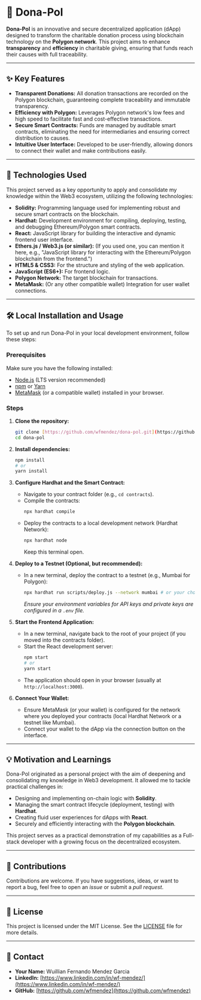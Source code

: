 # 💜 Dona-Pol

**Dona-Pol** is an innovative and secure decentralized application (dApp) designed to transform the charitable donation process using blockchain technology on the **Polygon network**. This project aims to enhance **transparency** and **efficiency** in charitable giving, ensuring that funds reach their causes with full traceability.

---

## ✨ Key Features

* **Transparent Donations:** All donation transactions are recorded on the Polygon blockchain, guaranteeing complete traceability and immutable transparency.
* **Efficiency with Polygon:** Leverages Polygon network's low fees and high speed to facilitate fast and cost-effective transactions.
* **Secure Smart Contracts:** Funds are managed by auditable smart contracts, eliminating the need for intermediaries and ensuring correct distribution to causes.
* **Intuitive User Interface:** Developed to be user-friendly, allowing donors to connect their wallet and make contributions easily.

---

## 🚀 Technologies Used

This project served as a key opportunity to apply and consolidate my knowledge within the Web3 ecosystem, utilizing the following technologies:

* **Solidity:** Programming language used for implementing robust and secure smart contracts on the blockchain.
* **Hardhat:** Development environment for compiling, deploying, testing, and debugging Ethereum/Polygon smart contracts.
* **React:** JavaScript library for building the interactive and dynamic frontend user interface.
* **Ethers.js / Web3.js (or similar):** (If you used one, you can mention it here, e.g., "JavaScript library for interacting with the Ethereum/Polygon blockchain from the frontend.")
* **HTML5 & CSS3:** For the structure and styling of the web application.
* **JavaScript (ES6+):** For frontend logic.
* **Polygon Network:** The target blockchain for transactions.
* **MetaMask:** (Or any other compatible wallet) Integration for user wallet connections.

---

## 🛠️ Local Installation and Usage

To set up and run Dona-Pol in your local development environment, follow these steps:

### Prerequisites

Make sure you have the following installed:

* [Node.js](https://nodejs.org/) (LTS version recommended)
* [npm](https://www.npmjs.com/) or [Yarn](https://yarnpkg.com/)
* [MetaMask](https://metamask.io/) (or a compatible wallet) installed in your browser.

### Steps

1.  **Clone the repository:**
    ```bash
    git clone [https://github.com/wfmendez/dona-pol.git](https://github.com/wfmendez/dona-pol.git)
    cd dona-pol
    ```

2.  **Install dependencies:**
    ```bash
    npm install
    # or
    yarn install
    ```

3.  **Configure Hardhat and the Smart Contract:**
    * Navigate to your contract folder (e.g., `cd contracts`).
    * Compile the contracts:
        ```bash
        npx hardhat compile
        ```
    * Deploy the contracts to a local development network (Hardhat Network):
        ```bash
        npx hardhat node
        ```
        Keep this terminal open.

4.  **Deploy to a Testnet (Optional, but recommended):**
    * In a new terminal, deploy the contract to a testnet (e.g., Mumbai for Polygon):
        ```bash
        npx hardhat run scripts/deploy.js --network mumbai # or your chosen network
        ```
        *Ensure your environment variables for API keys and private keys are configured in a `.env` file.*

5.  **Start the Frontend Application:**
    * In a new terminal, navigate back to the root of your project (if you moved into the contracts folder).
    * Start the React development server:
        ```bash
        npm start
        # or
        yarn start
        ```
    * The application should open in your browser (usually at `http://localhost:3000`).

6.  **Connect Your Wallet:**
    * Ensure MetaMask (or your wallet) is configured for the network where you deployed your contracts (local Hardhat Network or a testnet like Mumbai).
    * Connect your wallet to the dApp via the connection button on the interface.

---

## 💡 Motivation and Learnings

Dona-Pol originated as a personal project with the aim of deepening and consolidating my knowledge in Web3 development. It allowed me to tackle practical challenges in:

* Designing and implementing on-chain logic with **Solidity**.
* Managing the smart contract lifecycle (deployment, testing) with **Hardhat**.
* Creating fluid user experiences for dApps with **React**.
* Securely and efficiently interacting with the **Polygon blockchain**.

This project serves as a practical demonstration of my capabilities as a Full-stack developer with a growing focus on the decentralized ecosystem.

---

## 🤝 Contributions

Contributions are welcome. If you have suggestions, ideas, or want to report a bug, feel free to open an *issue* or submit a *pull request*.

---

## 📄 License

This project is licensed under the MIT License. See the [LICENSE](LICENSE) file for more details.

---

## 📧 Contact

* **Your Name:** Wuillian Fernando Mendez Garcia
* **LinkedIn:** [https://www.linkedin.com/in/wf-mendez/](https://www.linkedin.com/in/wf-mendez/)
* **GitHub:** [https://github.com/wfmendez](https://github.com/wfmendez)

